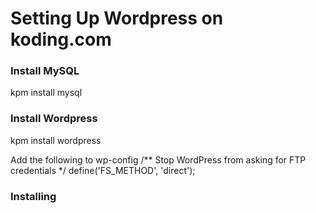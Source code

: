 # Setting Up Wordpress on koding.com

### Install MySQL
kpm install mysql

### Install Wordpress
kpm install wordpress

Add the following to wp-config
/** Stop WordPress from asking for FTP credentials */
define('FS_METHOD', 'direct');

### Installing